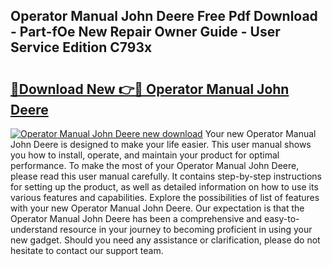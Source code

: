 ## Operator Manual John Deere Free Pdf Download - Part-fOe New Repair Owner Guide - User Service Edition C793x

# <h2><a href="http://bc94937.oget.top/?id=Operator+Manual+John+Deere">🔗Download New 👉🔴 Operator Manual John Deere</a></h2>

[![Operator Manual John Deere new download](https://i.imgur.com/5g1atiW.png)](http://bc94937.oget.top/?id=Operator+Manual+John+Deere)
Your new Operator Manual John Deere is designed to make your life easier. This user manual shows you how to install, operate, and maintain your product for optimal performance. To make the most of your Operator Manual John Deere, please read this user manual carefully. It contains step-by-step instructions for setting up the product, as well as detailed information on how to use its various features and capabilities. Explore the possibilities of list of features with your new Operator Manual John Deere. Our expectation is that the Operator Manual John Deere has been a comprehensive and easy-to-understand resource in your journey to becoming proficient in using your new gadget. Should you need any assistance or clarification, please do not hesitate to contact our support team.
